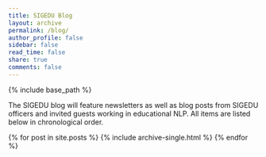 ```yaml
---
title: SIGEDU Blog
layout: archive
permalink: /blog/
author_profile: false
sidebar: false
read_time: false
share: true
comments: false
---
```


{% include base_path %}

The SIGEDU blog will feature newsletters as well as blog posts from SIGEDU officers and invited guests working in educational NLP. All items are listed below in chronological order. 

{% for post in site.posts %}
  {% include archive-single.html %}
{% endfor %}